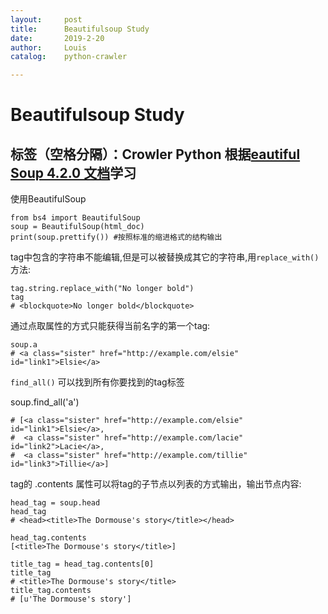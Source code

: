 ```yaml
---
layout:     post
title:      Beautifulsoup Study
date:       2019-2-20
author:     Louis
catalog:    python-crawler

---
```

<!-- MarkdownTOC -->




# Beautifulsoup Study

标签（空格分隔）：Crowler Python
根据[eautiful Soup 4.2.0 文档][1]学习
---

使用BeautifulSoup
```
from bs4 import BeautifulSoup
soup = BeautifulSoup(html_doc)
print(soup.prettify()) #按照标准的缩进格式的结构输出
```

tag中包含的字符串不能编辑,但是可以被替换成其它的字符串,用`replace_with()` 方法:
```
tag.string.replace_with("No longer bold")
tag
# <blockquote>No longer bold</blockquote>
```

通过点取属性的方式只能获得当前名字的第一个tag:
```
soup.a
# <a class="sister" href="http://example.com/elsie" id="link1">Elsie</a>
```

`find_all()` 可以找到所有你要找到的tag标签

soup.find_all('a')
```
# [<a class="sister" href="http://example.com/elsie" id="link1">Elsie</a>,
#  <a class="sister" href="http://example.com/lacie" id="link2">Lacie</a>,
#  <a class="sister" href="http://example.com/tillie" id="link3">Tillie</a>]
```
tag的 .contents 属性可以将tag的子节点以列表的方式输出，输出节点内容:
```
head_tag = soup.head
head_tag
# <head><title>The Dormouse's story</title></head>

head_tag.contents
[<title>The Dormouse's story</title>]

title_tag = head_tag.contents[0]
title_tag
# <title>The Dormouse's story</title>
title_tag.contents
# [u'The Dormouse's story']
```

**<title>标签也包含一个子节点:字符串 “The Dormouse’s story”,这种情况下字符串 “The Dormouse’s story”也属于<head>标签的子孙节点**

```
for child in head_tag.descendants:
    print(child)
    # <title>The Dormouse's story</title>
    # The Dormouse's story
```

## **.string**
 
字符串常被包含在tag内.Beautiful Soup用 NavigableString 类来包装tag中的字符串
如果tag只有一个 NavigableString 类型子节点,那么这个tag可以使用 `.string` 得到子节点

```
title_tag.string
# u'The Dormouse's story'
```

如果一个tag仅有一个子节点,那么这个tag也可以使用 .string 方法,输出结果与当前唯一子节点的 `.string` 结果相同
 
```
head_tag.contents
# [<title>The Dormouse's story</title>]
head_tag.string
# u'The Dormouse's story'
```
如果tag包含了多个子节点,tag就无法确定 .string 方法应该调用哪个子节点的内容, .string 的输出结果是 None,此时可以使用`.strings`来循环获取
```
for string in soup.strings:
    print(repr(string))
```
输出的字符串中可能包含了很多空格或空行,使用`.stripped_strings`可以去除多余空白内容.

**`find_all`查找文档中所有匹配标签**

 - 字符串
如果传入字节码参数,Beautiful Soup会当作UTF-8编码,可以传入一段Unicode 编码来避免Beautiful Soup解析编码出错
 - 正则表达式
 - 列表
如果传入列表参数,BeautifulSoup会将与列表中任一元素匹配的内容返回.

```
soup.find_all(["a", "b"])
# [<b>The Dormouse's story</b>,
#  <a class="sister" href="http://example.com/elsie" id="link1">Elsie</a>,
#  <a class="sister" href="http://example.com/lacie" id="link2">Lacie</a>,
#  <a class="sister" href="http://example.com/tillie" id="link3">Tillie</a>]
```

 - True
True 可以匹配任何值,下面代码查找到所有的tag,但是不会返回字符串节点
 - 可以自定义函数方法
 
```
下面方法校验了当前元素,如果包含 class 属性却不包含 id 属性,那么将返回 True:
def has_class_but_no_id(tag):
  return tag.has_attr('class') and not tag.has_attr('id')
def has_class_but_no_id(tag):
  return tag.has_attr('class') and not tag.has_attr('id')
```

 - 使用多个指定名字的参数可以同时过滤tag的多个属性
 
```
soup.find_all(href=re.compile("elsie"), id='link1')
# [<a class="sister" href="http://example.com/elsie" id="link1">three</a>]
```

- 通过 find_all() 方法的 attrs 参数定义一个字典参数来搜索包含特殊属性的tag
> data_soup.find_all(attrs={"data-foo": "value"})

- limit限制
> soup.find_all("a", limit=2)

- 调用tag的 find_all() 方法时,BeautifulSoup会检索当前tag的所有子孙节点,如果只想搜索tag的直接子节点,可以使用参数 recursive=False .

## CSS选择

在 Tag 或 BeautifulSoup 对象的 .select() 方法中传入字符串参数,即可使用CSS选择器的语法找到tag

通过tag标签逐层查找

```
soup.select("html head title")
# [<title>The Dormouse's story</title>]
```
找到某个tag标签下的直接子标签

```
soup.select("head > title")
# [<title>The Dormouse's story</title>]

soup.select("p > a:nth-of-type(2)")
# [<a class="sister" href="http://example.com/lacie" id="link2">Lacie</a>]

soup.select("p > #link1")
# [<a class="sister" href="http://example.com/elsie" id="link1">Elsie</a>]
```

找到兄弟节点标签

```
# ~表示所有其他兄弟标签, link1前面的#，表示查找对应的#id,sister前面的.，表示查找对应的
soup.select("#link1 ~ .sister")
# [<a class="sister" href="http://example.com/lacie" id="link2">Lacie</a>,
#  <a class="sister" href="http://example.com/tillie"  id="link3">Tillie</a>]

soup.select("#link1 + .sister")//+ 表示第一个其他兄弟标签
# [<a class="sister" href="http://example.com/lacie" id="link2">Lacie</a>]
```

通过tag的id查找

```
soup.select("a#link2")
# [<a class="sister" href="http://example.com/lacie" id="link2">Lacie</a>]
```

## 格式化输出

prettify() 方法将Beautiful Soup的文档树格式化后以Unicode编码输出,每个XML/HTML标签都独占一行

```
markup = '<a href="http://example.com/">I linked to <i>example.com</i></a>'
soup = BeautifulSoup(markup)
soup.prettify()
# '<html>\n <head>\n </head>\n <body>\n  <a href="http://example.com/">\n...'
print(soup.prettify())
# <html>
#  <head>
#  </head>
#  <body>
#   <a href="http://example.com/">
#    I linked to
#    <i>
#     example.com
#    </i>
#   </a>
#  </body>
# </html>
```


## get_text()

如果只想得到tag中包含的文本内容,那么可以嗲用 get_text() 方法,这个方法获取到tag中包含的所有文版内容包括子孙tag中的内容,并将结果作为Unicode字符串返回

```
markup = '<a href="http://example.com/">\nI linked to <i>example.com</i>\n</a>'
soup = BeautifulSoup(markup)

soup.get_text()
u'\nI linked to example.com\n'
soup.i.get_text()
u'example.com'
```
可以通过参数指定tag的文本内容的分隔符:
```
# soup.get_text("|")
u'\nI linked to |example.com|\n'
```
还可以去除获得文本内容的前后空白

```
# soup.get_text("|", strip=True)
u'I linked to|example.com'
```

或者使用 .stripped_strings 生成器,获得文本列表后手动处理列表

```
[text for text in soup.stripped_strings]
# [u'I linked to', u'example.com']
```



## 补充：

1. 使用Beautiful Soup解析后,文档都被转换成了Unicode
2. Beautiful Soup输出文档时,不管输入文档是什么编码方式,输出编码均为UTF-8编码,


  [1]: https://www.crummy.com/software/BeautifulSoup/bs4/doc.zh/#id4
